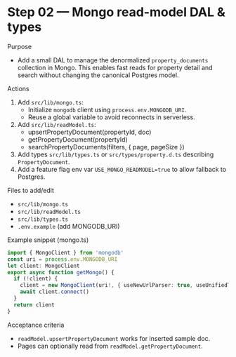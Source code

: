 # Step 02 — Mongo read-model DAL & types

Purpose
- Add a small DAL to manage the denormalized `property_documents` collection in Mongo. This enables fast reads for property detail and search without changing the canonical Postgres model.

Actions
1. Add `src/lib/mongo.ts`:
   - Initialize `mongodb` client using `process.env.MONGODB_URI`.
   - Reuse a global variable to avoid reconnects in serverless.
2. Add `src/lib/readModel.ts`:
   - upsertPropertyDocument(propertyId, doc)
   - getPropertyDocument(propertyId)
   - searchPropertyDocuments(filters, { page, pageSize })
3. Add types `src/lib/types.ts` or `src/types/property.d.ts` describing `PropertyDocument`.
4. Add a feature flag env var `USE_MONGO_READMODEL=true` to allow fallback to Postgres.

Files to add/edit
- `src/lib/mongo.ts`
- `src/lib/readModel.ts`
- `src/lib/types.ts`
- `.env.example` (add MONGODB_URI)

Example snippet (mongo.ts)
```ts
import { MongoClient } from 'mongodb'
const uri = process.env.MONGODB_URI
let client: MongoClient
export async function getMongo() {
  if (!client) {
    client = new MongoClient(uri!, { useNewUrlParser: true, useUnifiedTopology: true })
    await client.connect()
  }
  return client
}
```

Acceptance criteria
- `readModel.upsertPropertyDocument` works for inserted sample doc.
- Pages can optionally read from `readModel.getPropertyDocument`.